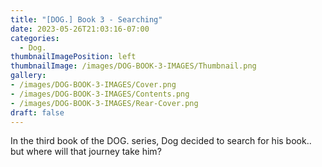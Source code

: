 ```yaml
---
title: "[DOG.] Book 3 - Searching"
date: 2023-05-26T21:03:16-07:00
categories:
  - Dog.
thumbnailImagePosition: left
thumbnailImage: /images/DOG-BOOK-3-IMAGES/Thumbnail.png
gallery: 
- /images/DOG-BOOK-3-IMAGES/Cover.png
- /images/DOG-BOOK-3-IMAGES/Contents.png
- /images/DOG-BOOK-3-IMAGES/Rear-Cover.png
draft: false
---
```

In the third book of the DOG. series, Dog decided to search for his book.. but where will that journey take him?